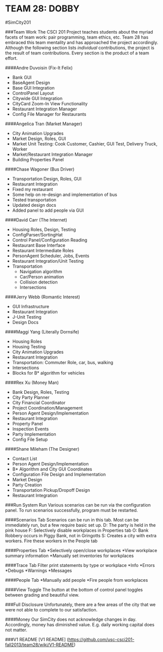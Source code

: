 TEAM 28: DOBBY
=======
#SimCity201

###Team Work
The CSCI 201 Project teaches students about the myriad facets of team work: pair programming, team ethics, etc. Team 28 has embraced this team mentality and has approached the project accordingly. Although the following section lists _individual_ contributions, the project is the result of team contributions. Every section is the product of a team effort.

####Andre Duvoisin	(Fix-It Felix)
* Bank GUI
* BaseAgent Design
* Base GUI Integration
* ControlPanel Layout
* Citywide GUI Integration
* CityCard Zoom-In View Functionality
* Restaurant Integration Manager
* Config File Manager for Restaurants

####Angelica Tran	(Market Manager)
* City Animation Upgrades
* Market Design, Roles, GUI
* Market Unit Testing: Cook Customer, Cashier, GUI Test, Delivery Truck, Worker
* Market/Restaurant Integration Manager
* Building Properties Panel

####Chase Wagoner	(Bus Driver)
* Transportation Design, Roles, GUI
* Restaurant Integration
* Fixed my restaurant
* Some help on re-design and implementation of bus
* Tested transportation
* Updated design docs
* Added panel to add people via GUI

####David Carr		(The Internet)
* Housing Roles, Design, Testing
* ConfigParser/SortingHat
* Control Panel/Configuration Reading
* Restaurant Base Interface
* Restaurant Intermediate Roles
* PersonAgent Scheduler, Jobs, Events
* Restaurant Integration/Unit Testing
* Transportation
  * Navigation algorithm
  * Car/Person animation
  * Collision detection
  * Intersections

####Jerry Webb		(Romantic Interest)
* GUI Infrastructure
* Restaurant Integration
* J-Unit Testing
* Design Docs

####Maggi Yang		(Literally Dornsife)
* Housing Roles
* Housing Testing
* City Animation Upgrades 
* Restaurant Integration
* Transportation: Commuter Role, car, bus, walking
* Intersections
* Blocks for B* algorithm for vehicles 

####Rex Xu			(Money Man)
* Bank Design, Roles, Testing
* City Party Planner
* City Financial Coordinator
* Project Coordination/Management
* Person Agent Design/Implementation
* Restaurant Integration
* Property Panel
* Inspection Events
* Party Implementation
* Config File Setup

####Shane Mileham	(The Designer)
* Contact List
* Person Agent Design/Implementation
* B* Algorithm and City GUI Coordinates
* Configuration File Design and Implementation
* Market Design
* Party Creation
* Transportation Pickup/Dropoff Design
* Restaurant Integration

###Run System Run
Various scenarios can be run via the configuration panel. To run scenarios successfully, program must be restarted.

####Scenarios Tab
Scenarios can be run in this tab. Most can be immediately run, but a few require basic set up.
D: The party is held in the pink house
F: Selectively disable workplaces in Properties tab
O: Bank Robbery occurs in Piggy Bank, not in Gringotts
S: Creates a city with extra workers. Fire these workers in the People tab

####Properties Tab
*Selectively open/close workplaces
*View workplace summary information
*Manually set inventories for workplaces

####Trace Tab
Filter print statements by type or workplace
*Info
*Errors
*Debugs
*Warnings
*Messages

####People Tab
*Manually add people
*Fire people from workplaces

####View Toggle
The button at the bottom of control panel toggles between grading and beautiful view.

###Full Disclosure
Unfortunately, there are a few areas of the city that we were not able to complete to our satisfaction.

####Money
Our SimCity does not acknowledge changes in day. Accordingly, money has diminished value. E.g. daily working capital does not matter.

###V1 README
[V1 README] (https://github.com/usc-csci201-fall2013/team28/wiki/V1-README)